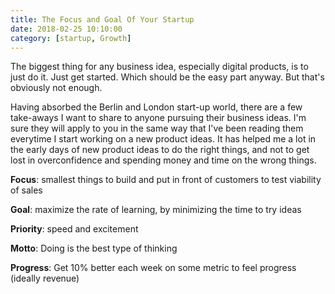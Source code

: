 ```yaml
---
title: The Focus and Goal Of Your Startup
date: 2018-02-25 10:10:00
category: [startup, Growth]
---
```


The biggest thing for any business idea, especially digital products, is to just do it. Just get started. Which should be the easy part anyway. But that's obviously not enough. 

Having absorbed the Berlin and London start-up world, there are a few take-aways I want to share to anyone pursuing their business ideas. I'm sure they will apply to you in the same way that I've been reading them everytime I start working on a new product ideas. It has helped me a lot in the early days of new product ideas to do the right things, and not to get lost in overconfidence and spending money and time on the wrong things.



**Focus**: smallest things to build and put in front of customers to test viability of sales

**Goal**: maximize the rate of learning, by minimizing the time to try ideas

**Priority**: speed and excitement

**Motto**: Doing is the best type of thinking

**Progress**: Get 10% better each week on some metric to feel progress (ideally revenue)
